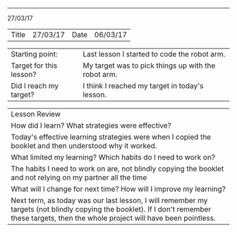 ---
27/03/17

<table>
  <tr>
    <td>Title</td>
    <td>27/03/17</td>
    <td>Date</td>
    <td>06/03/17</td>
  </tr>
</table>


<table>
  <tr>
    <td>Starting point:</td>
    <td>Last lesson I started to code the robot arm.</td>
  </tr>
  <tr>
    <td>Target for this lesson?</td>
    <td>My target was to pick things up with the robot arm.</td>
  </tr>
  <tr>
    <td>Did I reach my target? 
</td>
    <td> I think I reached my target in today's lesson.</td>
  </tr>
</table>


<table>
  <tr>
    <td>Lesson Review</td>
  </tr>
  <tr>
    <td>How did I learn? What strategies were effective? </td>
  </tr>
  <tr>
    <td> 
Today's effective learning strategies were when I copied the booklet and then understood why it worked.</td>
  </tr>
  <tr>
    <td>What limited my learning? Which habits do I need to work on? </td>
  </tr>
  <tr>
    <td>
The habits I need to work on are, not blindly copying the booklet and not relying on my partner all the time </td>
  </tr>
  <tr>
    <td>What will I change for next time? How will I improve my learning?</td>
  </tr>
  <tr>
    <td>
Next term, as today was our last lesson, I will remember my targets (not blindly copying the booklet). If I don't remember these targets, then the whole project will have been pointless.</td>
  </tr>
</table>



